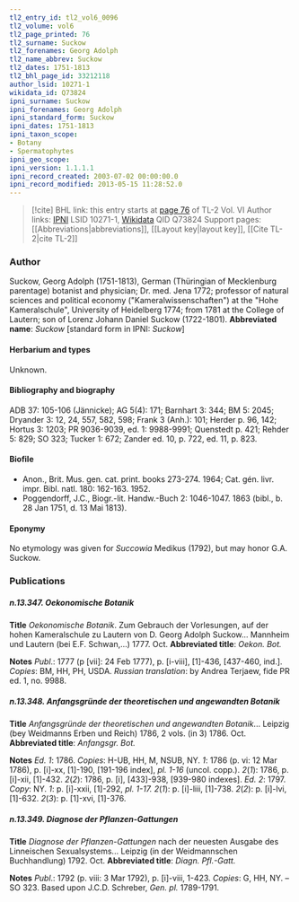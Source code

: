 ```yaml
---
tl2_entry_id: tl2_vol6_0096
tl2_volume: vol6
tl2_page_printed: 76
tl2_surname: Suckow
tl2_forenames: Georg Adolph
tl2_name_abbrev: Suckow
tl2_dates: 1751-1813
tl2_bhl_page_id: 33212118
author_lsid: 10271-1
wikidata_id: Q73824
ipni_surname: Suckow
ipni_forenames: Georg Adolph
ipni_standard_form: Suckow
ipni_dates: 1751-1813
ipni_taxon_scope: 
- Botany
- Spermatophytes
ipni_geo_scope: 
ipni_version: 1.1.1.1
ipni_record_created: 2003-07-02 00:00:00.0
ipni_record_modified: 2013-05-15 11:28:52.0
---
```


> [!cite] BHL link: this entry starts at [page 76](https://www.biodiversitylibrary.org/page/33212118) of TL-2 Vol. VI
> Author links: [IPNI](https://www.ipni.org/a/10271-1) LSID 10271-1, [Wikidata](https://www.wikidata.org/wiki/Q73824) QID Q73824
> Support pages: [[Abbreviations|abbreviations]], [[Layout key|layout key]], [[Cite TL-2|cite TL-2]]

### Author

Suckow, Georg Adolph (1751-1813), German (Thüringian of Mecklenburg parentage) botanist and physician; Dr. med. Jena 1772; professor of natural sciences and political economy ("Kameralwissenschaften") at the "Hohe Kameralschule", University of Heidelberg 1774; from 1781 at the College of Lautern; son of Lorenz Johann Daniel Suckow (1722-1801). 
**Abbreviated name**: *Suckow* \[standard form in IPNI: *Suckow*\]

#### Herbarium and types

Unknown.

#### Bibliography and biography

ADB 37: 105-106 (Jännicke); AG 5(4): 171; Barnhart 3: 344; BM 5: 2045; Dryander 3: 12, 24, 557, 582, 598; Frank 3 (Anh.): 101; Herder p. 96, 142; Hortus 3: 1203; PR 9036-9039, ed. 1: 9988-9991; Quenstedt p. 421; Rehder 5: 829; SO 323; Tucker 1: 672; Zander ed. 10, p. 722, ed. 11, p. 823.

#### Biofile

- Anon., Brit. Mus. gen. cat. print. books 273-274. 1964; Cat. gén. livr. impr. Bibl. natl. 180: 162-163. 1952.
- Poggendorff, J.C., Biogr.-lit. Handw.-Buch 2: 1046-1047. 1863 (bibl., b. 28 Jan 1751, d. 13 Mai 1813).

#### Eponymy

No etymology was given for *Succowia* Medikus (1792), but may honor G.A. Suckow.

### Publications

##### n.13.347. Oekonomische Botanik

**Title**
*Oekonomische Botanik*. Zum Gebrauch der Vorlesungen, auf der hohen Kameralschule zu Lautern von D. Georg Adolph Suckow... Mannheim und Lautern (bei E.F. Schwan,...) 1777. Oct.
**Abbreviated title**: *Oekon. Bot.*

**Notes**
*Publ*.: 1777 (p \[vii\]: 24 Feb 1777), p. \[i-viii\], \[1\]-436, \[437-460, ind.\]. *Copies*: BM, HH, PH, USDA.
*Russian translation*: by Andrea Terjaew, fide PR ed. 1, no. 9988.

##### n.13.348. Anfangsgründe der theoretischen und angewandten Botanik

**Title**
*Anfangsgründe der theoretischen und angewandten Botanik*... Leipzig (bey Weidmanns Erben und Reich) 1786, 2 vols. (in 3) 1786. Oct.
**Abbreviated title**: *Anfangsgr. Bot.*

**Notes**
*Ed. 1*: 1786. *Copies*: H-UB, HH, M, NSUB, NY.
*1*: 1786 (p. vi: 12 Mar 1786), p. \[i\]-xx, \[1\]-190, \[191-196 index\], *pl. 1-16* (uncol. copp.).
*2*(*1*): 1786, p. \[i\]-xii, \[1\]-432.
*2*(*2*): 1786, p. \[i\], \[433\]-938, \[939-980 indexes\].
*Ed. 2*: 1797. *Copy*: NY.
*1*: p. \[i\]-xxii, \[1\]-292, *pl. 1-17.*
*2*(*1*): p. \[i\]-liii, \[1\]-738.
*2*(*2*): p. \[i\]-lvi, \[1\]-632.
*2*(*3*): p. \[1\]-xvi, \[1\]-376.

##### n.13.349. Diagnose der Pflanzen-Gattungen

**Title**
*Diagnose der Pflanzen-Gattungen* nach der neuesten Ausgabe des Linneischen Sexualsystems... Leipzig (in der Weidmannschen Buchhandlung) 1792. Oct.
**Abbreviated title**: *Diagn. Pfl.-Gatt.*

**Notes**
*Publ*.: 1792 (p. viii: 3 Mar 1792), p. \[i\]-viii, 1-423. *Copies*: G, HH, NY. – SO 323. Based upon J.C.D. Schreber, *Gen. pl.* 1789-1791.

